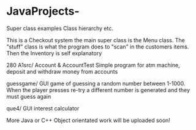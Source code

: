 # JavaProjects-

Super class examples
Class hierarchy etc.

This is a Checkout system the main super class is the Menu class. 
The "stuff" class is what the program does to "scan" in the  customers items. 
Then the Inventory is self explanatory 


280 A1src/ Account & AccountTest 
Simple program for atm machine, deposit and withdraw money from accounts 

guessgame/ 
GUI game of guessing a random number between 1-1000. 
When the player presses re-try a different number is generated and they must guess again

que4/ 
GUI interest calculator 

More Java or C++ Object orientated work will be uploaded soon! 
